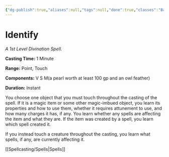 ```yaml
---
{"dg-publish":true,"aliases":null,"tags":null,"done":true,"classes":"Bard, Wizard, Artificer,","spellLevel":1,"school":"Divination","source":"PHB","permalink":"/spells/identify/","dgHomeLink":false,"dgPassFrontmatter":true}
---
```


# Identify
*A 1st Level Divination Spell.*

**Casting Time:** 1 Minute

**Range:** Point, Touch

**Components:** V S M(a pearl worth at least 100 gp and an owl feather)

**Duration:** Instant

You choose one object that you must touch throughout the casting of the spell. If it is a magic item or some other magic-imbued object, you learn its properties and how to use them, whether it requires attunement to use, and how many charges it has, if any. You learn whether any spells are affecting the item and what they are. If the item was created by a spell, you learn which spell created it.



If you instead touch a creature throughout the casting, you learn what spells, if any, are currently affecting it.

[[Spellcasting/Spells|Spells]]